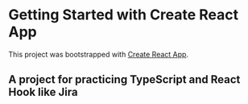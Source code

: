 # Getting Started with Create React App

This project was bootstrapped with [Create React App](https://github.com/facebook/create-react-app).

## A project for practicing TypeScript and React Hook like Jira
